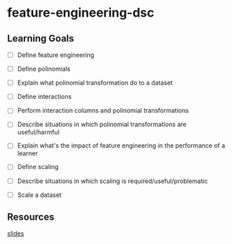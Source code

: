 # feature-engineering-dsc

## Learning Goals

* [ ] Define feature engineering
* [ ] Define polinomials
* [ ] Explain what polinomial transformation do to a dataset
* [ ] Define interactions
* [ ] Perform interaction columns and polinomial transformations
* [ ] Describe situations in which polinomial transformations are useful/harmful
* [ ] Explain what's the impact of feature engineering in the performance of a learner
* [ ] Define scaling
* [ ] Describe situations in which scaling is required/useful/problematic
* [ ] Scale a dataset


## Resources

[slides](https://docs.google.com/presentation/d/16_1PRrW5ZXerQ93XYMQ9JcwE0FXdDQwA7vlsp7IIa9I/edit?usp=sharing)
